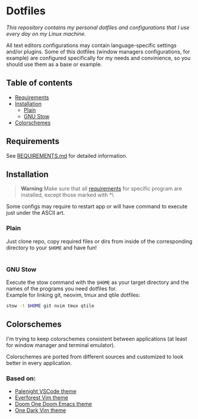# **Dotfiles**
*This repository contains my personal dotfiles and configurations that I use every day on my Linux machine.*

All text editors configurations may contain language-specific settings and/or plugins.
Some of this dotfiles (window managers configurations, for example) are configured specifically for my needs and convinience, so you should use them as a base or example.



## Table of contents
- [Requirements](REQUIREMENTS.md)
- [Installation](#installation)
    - [Plain](#plain)
    - [GNU Stow](#gnu-stow)
- [Colorschemes](#colorschemes)
&nbsp;



## Requirements
See [REQUIREMENTS.md](REQUIREMENTS.md) for detailed information.
&nbsp;


## Installation
> **Warning**
> Make sure that all [requirements](REQUIREMENTS.md) for specific program are
installed, except those marked with \*\

Some configs may require to restart app or will have command to execute just under the ASCII art.
&nbsp;


### Plain
Just clone repo, copy required files or dirs from inside of the corresponding
directory to your `$HOME` and have fun!\
&nbsp;


### GNU Stow
Execute the stow command with the `$HOME` as your target directory and the names
of the programs you need dotfiles for.\
Example for linking git, neovim, tmux and qtile dotfiles:
```sh
stow -t $HOME git nvim tmux qtile
```


## Colorschemes
I'm trying to keep colorschemes consistent between applications (at least for window manager and terminal emulator).

Colorschemes are ported from different sources and customized to look better in every application.

### Based on:
- [Palenight VSCode theme](https://github.com/whizkydee/vscode-palenight-theme)
- [Everforest Vim theme](https://github.com/sainnhe/everforest)
- [Doom One Doom Emacs theme](https://github.com/doomemacs/themes)
- [One Dark Vim theme](https://github.com/joshdick/onedark.vim)

